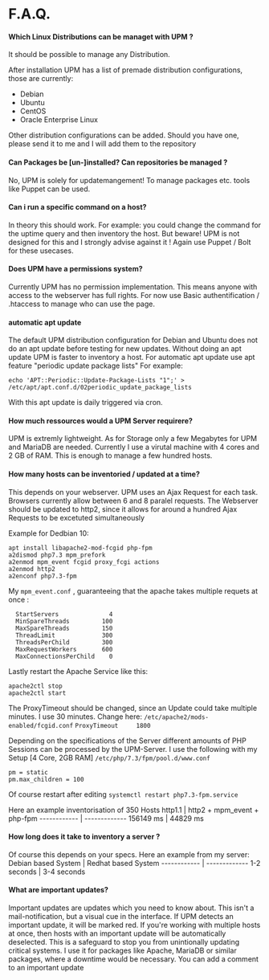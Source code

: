 # F.A.Q.

#### Which Linux Distributions can be managet with UPM ?
It should be possible to manage any Distribution.

After installation UPM has a list of premade distribution configurations, those are currently:
* Debian
* Ubuntu
* CentOS
* Oracle Enterprise Linux

Other distribution configurations can be added. Should you have one, please send it to me and I will add them to the repository

#### Can Packages be [un-]installed? Can repositories be managed ?
No, UPM is solely for updatemangement! To manage packages etc. tools like Puppet can be used.

#### Can i run a specific command on a host?
In theory this should work. For example: you could change the command for the uptime query and then inventory the host. But beware! UPM is not designed for this and I strongly advise against it ! Again use Puppet / Bolt for these usecases.

#### Does UPM have a permissions system?
Currently UPM has no permission implementation. This means anyone with access to the webserver has full rights. For now use Basic authentification / .htaccess to manage who can use the page.

#### automatic apt update
The default UPM distribution configuration for Debian and Ubuntu does not do an apt update before testing for new updates. Without doing an apt update UPM is faster to inventory a host.
For automatic apt update use apt feature "periodic update package lists"
For example:
```
echo 'APT::Periodic::Update-Package-Lists "1";' > /etc/apt/apt.conf.d/02periodic_update_package_lists
```
With this apt update is daily triggered via cron.

#### How much ressources would a UPM Server requirere?
UPM is extremly lightweight. As for Storage only a few Megabytes for UPM and MariaDB are needed. Currently I use a virutal machine with 4 cores and 2 GB of RAM. This is enough to manage a few hundred hosts. 

#### How many hosts can be inventoried / updated at a time?
This depends on your webserver. UPM uses an Ajax Request for each task. Browsers currently allow between 6 and 8 paralel requests. The Webserver should be updated to http2, since it allows for around a hundred Ajax Requests to be excetuted simultaneously

Example for Dedbian 10:
```
apt install libapache2-mod-fcgid php-fpm
a2dismod php7.3 mpm_prefork
a2enmod mpm_event fcgid proxy_fcgi actions
a2enmod http2
a2enconf php7.3-fpm
```
My  `mpm_event.conf` , guaranteeing that the apache takes multiple requets at once :
```
  StartServers              4
  MinSpareThreads         100
  MaxSpareThreads         150
  ThreadLimit             300
  ThreadsPerChild         300
  MaxRequestWorkers       600
  MaxConnectionsPerChild    0
```

Lastly restart the Apache Service like this:
```
apache2ctl stop
apache2ctl start
```

The ProxyTimeout should be changed, since an Update could take multiple minutes. I use 30 minutes.
Change here: `/etc/apache2/mods-enabled/fcgid.conf`
`ProxyTimeout     1800`

Depending on the specifications of the Server different amounts of PHP Sessions can be processed by the UPM-Server.
I use the following with my Setup [4 Core, 2GB RAM]
`/etc/php/7.3/fpm/pool.d/www.conf`
```
pm = static
pm.max_children = 100
```
Of course restart after editing `systemctl restart php7.3-fpm.service`

Here an example inventorisation of 350 Hosts
http1.1 | http2 + mpm_event + php-fpm
------------ | -------------
156149 ms | 44829 ms


#### How long does it take to inventory a server ?
Of course this depends on your specs. Here an example from my server:
Debian based System | Redhat based System
------------ | -------------
1-2 seconds | 3-4 seconds

#### What are important updates?
Important updates are updates which you need to know about. This isn't a mail-notification, but a visual cue in the interface. If UPM detects an important update, it will be marked red. If you're working with multiple hosts at once, then hosts with an important update will be automatically deselected. This is a safeguard to stop you from unintionally updating critical systems. I use it for packages like Apache, MariaDB or similar packages, where a downtime would be necessary. You can add a comment to an important update

